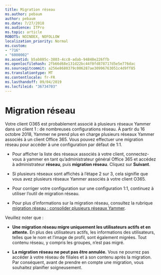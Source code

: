 ```yaml
---
title: Migration réseau
ms.author: pebaum
author: pebaum
ms.date: 7/27/2018
ms.audience: ITPro
ms.topic: article
ROBOTS: NOINDEX, NOFOLLOW
localization_priority: Normal
ms.custom:
- "716"
- "6000002"
ms.assetid: b5ab885c-3803-4cc8-adab-94848e226ffb
ms.openlocfilehash: 2fb66d68e131d22bc44f0fd878717d5e5e776dac
ms.sourcegitcommit: a256e8680379c006287ae30996763051c4d9ff85
ms.translationtype: MT
ms.contentlocale: fr-FR
ms.lasthandoff: 09/04/2019
ms.locfileid: "36734703"
---
```

# <a name="network-migration"></a>Migration réseau

Votre client O365 est probablement associé à plusieurs réseaux Yammer dans un client 1 : de nombreuses configurations réseau. À partir du 16 octobre 2018, Yammer ne prend plus en charge plusieurs réseaux Yammer associés à un client Office 365. Vous pouvez effectuer une migration réseau pour accéder à une configuration par défaut de 1:1.
  
- Pour afficher la liste des réseaux associés à votre client, connectez-vous à yammer en tant qu’administrateur général Office 365 et accédez à administrateur **réseau**, puis **migration réseau**. Cliquez sur **Suivant**.

- Si plusieurs réseaux sont affichés à l’étape 2 sur 3, cela signifie que vous avez plusieurs réseaux Yammer associés à votre client O365.

- Pour corriger votre configuration sur une configuration 1:1, continuez à utiliser l’outil de migration réseau.

- Pour plus d’informations sur la migration réseau, consultez la rubrique [migration réseau : consolider plusieurs réseaux Yammer](https://docs.microsoft.com/yammer/configure-your-yammer-network/consolidate-multiple-yammer-networks).

Veuillez noter que :
  
- **Une migration réseau migre uniquement les utilisateurs actifs et en attente.** En plus des utilisateurs actifs, les informations des utilisateurs, telles que le nom et l’image de profil, sont également migrées. Tout contenu réseau, y compris les groupes, n’est pas migré.

- **La migration réseau ne peut pas être annulée.** Vous ne pourrez pas accéder à votre réseau de filiales et à son contenu après la migration. Par conséquent, avant de prendre en compte une migration, vous souhaitez planifier soigneusement.
